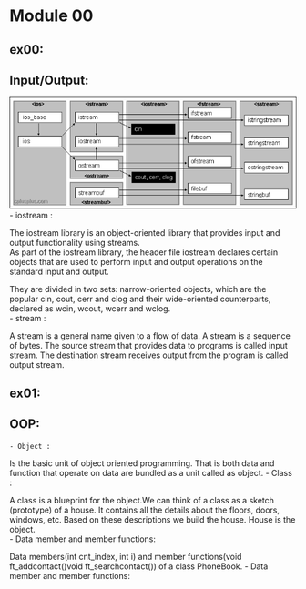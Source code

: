 # Module 00

## ex00:
## Input/Output:
![screenshot](../assets/iostream.gif)
    - iostream :

The iostream library is an object-oriented library that provides input and output functionality using streams.  
As part of the iostream library, the header file iostream declares certain objects that are used to perform input and output operations on the standard input and output.

They are divided in two sets: narrow-oriented objects, which are the popular cin, cout, cerr and clog and their wide-oriented counterparts, declared as wcin, wcout, wcerr and wclog.   
    - stream :

A stream is a general name given to a flow of data. 
A stream is a sequence of bytes.
The source stream that provides data to programs is called input stream.
The destination stream receives output from the program is called output stream.

## ex01:
## OOP:
    - Object :

Is the basic unit of object oriented programming. That is both data and function that operate on data are bundled as a unit called as object.
    - Class :

A class is a blueprint for the object.We can think of a class as a sketch (prototype) of a house. It contains all the details about the floors, doors, windows, etc. Based on these descriptions we build the house. House is the object.      
    - Data member and member functions:

Data members(int cnt_index, int i) and member functions(void ft_addcontact()void ft_searchcontact()) of a class PhoneBook.
    - Data member and member functions: